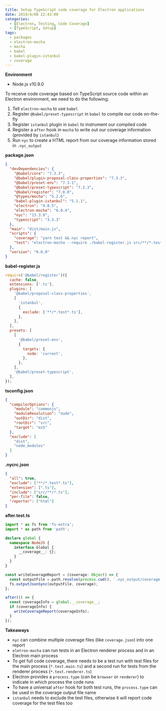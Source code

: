 ```yaml
---
title: Setup TypeScript code coverage for Electron applications
date: 2019/4/08 22:43:00
categories:
  - [Electron, Testing, Code Coverage]
  - [TypeScript, Setup]
tags:
  - packages
  - electron-mocha
  - mocha
  - babel
  - babel-plugin-istanbul
  - coverage
---
```


**Environment**
- Node.js v10.9.0

To receive code coverage based on TypeScript source code within an Electron environment, we need to do the following:

1. Tell `electron-mocha` to use `babel`
1. Register `@babel/preset-typescript` in `babel` to compile our code on-the-fly
1. Register `istanbul` plugin in `babel` to instrument our compiled code
1. Register a `after` hook in `mocha` to write out our coverage information (provided by `istanbul`)
1. Run `nyc` to create a HTML report from our coverage information stored in `.nyc_output`
 

**package.json**

```json
{
  "devDependencies": {
    "@babel/core": "7.3.3",
    "@babel/plugin-proposal-class-properties": "7.3.3",
    "@babel/preset-env": "7.3.1",
    "@babel/preset-typescript": "7.3.3",
    "@babel/register": "7.0.0",
    "@types/mocha": "5.2.6",
    "babel-plugin-istanbul": "5.1.1",
    "electron": "4.0.5",
    "electron-mocha": "6.0.4",
    "nyc": "13.3.0",
    "typescript": "3.3.3"
  },
  "main": "dist/main.js",
  "scripts": {
    "coverage": "yarn test && nyc report",
    "test": "electron-mocha --require ./babel-register.js src/**/*.test.main.ts"
  },
  "version": "0.0.0"
}
```

**babel-register.js**

```js
require('@babel/register')({
  cache: false,
  extensions: ['.ts'],
  plugins: [
    '@babel/proposal-class-properties',
    [
      'istanbul',
      {
        exclude: ['**/*.test*.ts'],
      },
    ],
  ],
  presets: [
    [
      '@babel/preset-env',
      {
        targets: {
          node: 'current',
        },
      },
    ],
    '@babel/preset-typescript',
  ],
});
```

**tsconfig.json**

```json
{
  "compilerOptions": {
    "module": "commonjs",
    "moduleResolution": "node",
    "outDir": "dist",
    "rootDir": "src",
    "target": "es5"
  },
  "exclude": [
    "dist",
    "node_modules"
  ]
}
```

**.nycrc.json**

```json
{
  "all": true,
  "exclude": ["**/*.test*.ts"],
  "extension": [".ts"],
  "include": ["src/**/*.ts"],
  "per-file": false,
  "reporter": ["html"]
}
```

**after.test.ts**

```ts
import * as fs from 'fs-extra';
import * as path from 'path';

declare global {
  namespace NodeJS {
    interface Global {
      __coverage__: {};
    }
  }
}

const writeCoverageReport = (coverage: Object) => {
  const outputFile = path.resolve(process.cwd(), `.nyc_output/coverage.${process['type']}.json`);
  fs.outputJsonSync(outputFile, coverage);
};

after(() => {
  const coverageInfo = global.__coverage__;
  if (coverageInfo) {
    writeCoverageReport(coverageInfo);
  }
});
```

**Takeaways**

- `nyc` can combine multiple coverage files (like `coverage.json`) into one report
- `eletron-mocha` can run tests in an Electron renderer process and in an Electron main process
- To get full code coverage, there needs to be a test run with test files for the main process (`*.test.main.ts`) and a second run for tests from the renderer process (`*.test.renderer.ts`)
- Electron provides a `process.type` (can be `browser` or `renderer`) to indicate in which process the code runs
- To have a universal `after` hook for both test runs, the `process.type` can be used in the coverage output file name
- `istanbul` needs to exclude the test files, otherwise it will report code coverage for the test files too